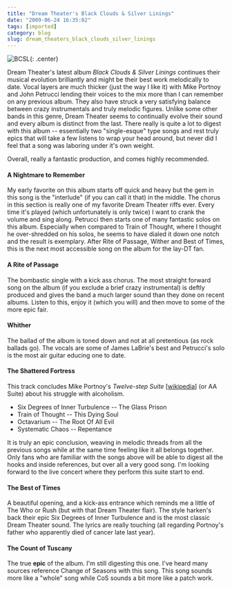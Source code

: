 ```yaml
---
title: "Dream Theater's Black Clouds & Silver Linings"
date: "2009-06-24 16:35:02"
tags: [imported]
category: blog
slug: dream_theaters_black_clouds_silver_linings
---
```


![BCSL]({filename}/images/2009/bcsl_big.jpg){: .center}

Dream Theater's latest album <em>Black Clouds & Silver Linings</em> continues their musical evolution brilliantly and might be their best work melodically to date. Vocal layers are much thicker (just the way I like it) with Mike Portnoy and John Petrucci lending their voices to the mix more than I can remember on any previous album. They also have struck a very satisfying balance between crazy instrumentals and truly melodic figures. Unlike some other bands in this genre, Dream Theater seems to continually evolve their sound and every album is distinct from the last. There really is quite a lot to digest with this album -- essentially two "single-esque" type songs and rest truly epics that will take a few listens to wrap your head around, but never did I feel that a song was laboring under it's own weight.

Overall, really a fantastic production, and comes highly recommended.

<h4>A Nightmare to Remember</h4>

My early favorite on this album starts off quick and heavy but the gem in this song is the "interlude" (if you can call it that) in the middle. The chorus in this section is really one of my favorite Dream Theater riffs ever. Every time it's played (which unfortunately is only twice) I want to crank the volume and sing along. Petrucci then starts one of many fantastic solos on this album. Especially when compared to Train of Thought, where I thought he over-shredded on his solos, he seems to have dialed it down one notch and the result is exemplary. After Rite of Passage, Wither and Best of Times, this is the next most accessible song on the album for the lay-DT fan.

<h4>A Rite of Passage</h4>

The bombastic single with a kick ass chorus. The most straight forward song on the album (if you exclude a brief crazy instrumental) is deftly produced and gives the band a much larger sound than they done on recent albums. Listen to this, enjoy it (which you will) and then move to some of the more epic fair.

<h4>Whither</h4>

The ballad of the album is toned down and not at all pretentious (as rock ballads go). The vocals are some of James LaBrie's best and Petrucci's solo is the most air guitar educing one to date.

<h4>The Shattered Fortress</h4>

This track concludes Mike Portnoy's <em>Twelve-step Suite</em> [<a href="http://en.wikipedia.org/wiki/Twelve-step_Suite">wikipedia</a>] (or AA Suite) about his struggle with alcoholism.

* Six Degrees of Inner Turbulence -- The Glass Prison
* Train of Thought -- This Dying Soul
* Octavarium -- The Root Of All Evil
* Systematic Chaos -- Repentance

It is truly an epic conclusion, weaving in melodic threads from all the previous songs while at the same time feeling like it all belongs together. Only fans who are familiar with the songs above will be able to digest all the hooks and inside references, but over all a very good song. I'm looking forward to the live concert where they perform this suite start to end.

<h4>The Best of Times</h4>

A beautiful opening, and a kick-ass entrance which reminds me a little of The Who or Rush (but with that Dream Theater flair). The style harken's back their epic Six Degrees of Inner Turbulence and is the most classic Dream Theater sound. The lyrics are really touching (all regarding Portnoy's father who apparently died of cancer late last year).

<h4>The Count of Tuscany</h4>

The true <strong>epic</strong> of the album. I'm still digesting this one. I've heard many sources reference Change of Seasons with this song. This song sounds more like a "whole" song while CoS sounds a bit more like a patch work.
